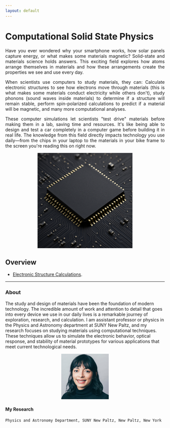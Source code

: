 ```yaml
---
layout: default
---
```


# Computational Solid State Physics


<div style="text-align: justify;">
<p>Have you ever wondered why your smartphone works, how solar panels capture energy, or what makes some materials magnetic? Solid-state and materials science holds answers. This exciting field explores how atoms arrange themselves in materials and how these arrangements create the properties we see and use every day. </p>

<p>When scientists use computers to study materials, they can: Calculate electronic structures to see how electrons move through materials (this is what makes some materials conduct electricity while others don't), study phonons (sound waves inside materials) to determine if a structure will remain stable, perform spin-polarized calculations to predict if a material will be magnetic, and many more computational analyses.</p>

<p>These computer simulations let scientists "test drive" materials before making them in a lab, saving time and resources. It's like being able to design and test a car completely in a computer game before building it in real life. The knowledge from this field directly impacts technology you use daily—from the chips in your laptop to the materials in your bike frame to the screen you're reading this on right now.</p>
</div>

<div style="text-align: center;">
<img src="./chip.png" alt="Chip Semiconductor" style="width: 300px; height: auto;">
</div>


## Overview


* [Electronic Structure Calculations](./electronic-structure.md).

* * *

### About


The study and design of materials have been the foundation of modern technology. The incredible amount of work and attention to detail that goes into every device we use in our daily lives is a remarkable journey of exploration, research, and calculation. I am assistant professor or physics in the Physics and Astronomy department at SUNY New Paltz, and my research focuses on studying materials using computational techniques. These techniques allow us to simulate the electronic behavior, optical response, and stability of material prototypes for various applications that meet current technological needs.

<div style="text-align: center;">
<img src="./portrait2.jpg" alt="Kim" style="width: 150px; height: auto;">
</div>


#### My Research



```
Physics and Astronomy Department, SUNY New Paltz, New Paltz, New York
```